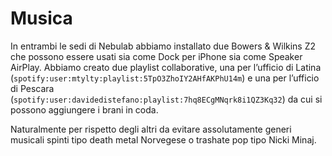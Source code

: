 # Musica

In entrambi le sedi di Nebulab abbiamo installato due Bowers & Wilkins Z2 che possono essere usati 
sia come Dock per iPhone sia come Speaker AirPlay.  Abbiamo creato due playlist collaborative, una 
per l’ufficio di Latina (`spotify:user:mtylty:playlist:5TpO3ZhoIY2AHfAKPhU14m`) e una per l’ufficio 
di Pescara (`spotify:user:davidedistefano:playlist:7hq8ECgMNqrk8i1QZ3Kq32`) da cui si possono 
aggiungere i brani in coda. 

Naturalmente per rispetto degli altri da evitare assolutamente generi musicali spinti tipo death 
metal Norvegese o trashate pop tipo Nicki Minaj.
